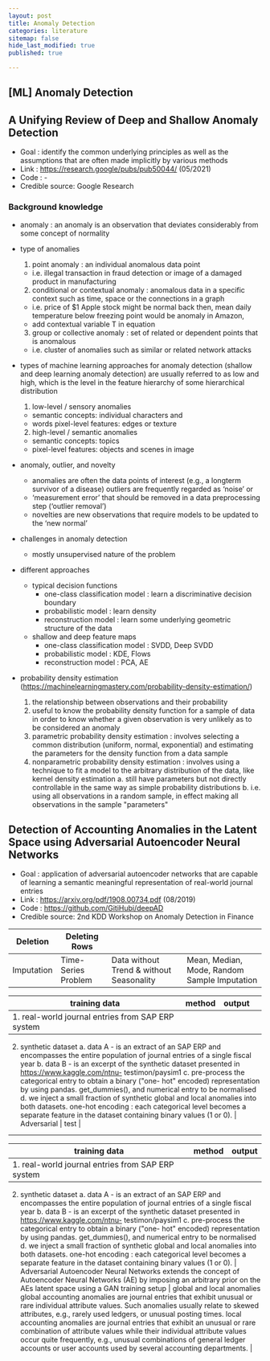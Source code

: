 ```yaml
---
layout: post
title: Anomaly Detection
categories: literature
sitemap: false
hide_last_modified: true
published: true

---
```

## [ML] Anomaly Detection

## A Unifying Review of Deep and Shallow Anomaly Detection
* Goal : identify the common underlying principles as well as the assumptions that are often made implicitly by various methods 
* Link : https://research.google/pubs/pub50044/ (05/2021)
* Code : -
* Credible source: Google Research

### Background knowledge
* anomaly : an anomaly is an observation that deviates considerably from some concept of normality 
* type of anomalies 
    1.	point anomaly : an individual anomalous data point
    - i.e. illegal transaction in fraud detection or image of a damaged product in manufacturing
    2.	conditional or contextual anomaly : anomalous data in a specific context such as time, space or the connections in a graph
    - i.e. price of $1 Apple stock might be normal back then, mean daily temperature below freezing point would be anomaly in Amazon,
    - add contextual variable T in equation
    3.	group or collective anomaly : set of related or dependent points that is anomalous
    - i.e. cluster of anomalies such as similar or related network attacks

* types of machine learning approaches for anomaly detection (shallow and deep learning anomaly detection) are usually referred to as low and high, which is the level in the feature hierarchy of some hierarchical distribution 
    1.  low-level / sensory anomalies 
    - semantic concepts: individual characters and 
    - words pixel-level features: edges or texture
    2.  high-level / semantic anomalies 
    - semantic concepts: topics 
    - pixel-level features: objects and scenes in image

* anomaly, outlier, and novelty
    - anomalies are often the data points of interest (e.g., a longterm survivor of a disease) outliers are frequently regarded as ‘noise’ or
    - ‘measurement error’ that should be removed in a data preprocessing step (‘outlier removal’) 
    - novelties are new observations that require models to be updated to the ‘new normal’
* challenges in anomaly detection
    - mostly unsupervised nature of the problem
* different approaches    
    - typical decision functions 
        * one-class classification model : learn a discriminative decision boundary 
        * probabilistic model : learn density
        * reconstruction model : learn some underlying geometric structure of the data 
    - shallow and deep feature maps 
        * one-class classification model : SVDD, Deep SVDD 
        * probabilistic model : KDE, Flows 
        * reconstruction model : PCA, AE

*  probability density estimation (https://machinelearningmastery.com/probability-density-estimation/)
    1.	the relationship between observations and their probability
    2.	useful to know the probability density function for a sample of data in order to know whether a given observation is very unlikely as to be considered an anomaly
    3.	parametric probability density estimation : involves selecting a common distribution (uniform, normal, exponential) and estimating the parameters for the density function from a data sample
    4.	nonparametric probability density estimation : involves using a technique to fit a model to the arbitrary distribution of the data, like kernel density estimation
        a.	still have parameters but not directly controllable in the same way as simple probability distributions
        b.	i.e. using all observations in a random sample, in effect making all observations in the sample "parameters"

## Detection of Accounting Anomalies in the Latent Space using Adversarial Autoencoder Neural Networks
* Goal : application of adversarial autoencoder networks that are capable of learning a semantic meaningful representation of real-world journal entries
* Link : https://arxiv.org/pdf/1908.00734.pdf (08/2019)
* Code : https://github.com/GitiHubi/deepAD
* Credible source: 2nd KDD Workshop on Anomaly Detection in Finance


| Deletion | Deleting Rows |  |  |
| --- | --- | --- | --- |
| Imputation | Time-Series Problem | Data without Trend & without Seasonality | Mean, Median, Mode, Random Sample Imputation |


| training data | method | output |  |
| --- | --- | --- | --- |
| 1. real-world journal entries from SAP ERP system 
2. synthetic dataset 
a. data A - is an extract of an SAP ERP and encompasses the entire population of journal entries of a single fiscal year 
b. data B - is an excerpt of the synthetic dataset presented in https://www.kaggle.com/ntnu- testimon/paysim1 
c. pre-process the categorical entry to obtain a binary ("one- hot" encoded) representation by using pandas. get_dummies(), and numerical entry to be normalised 
d. we inject a small fraction of synthetic global and local anomalies into both datasets. one-hot encoding : each categorical level becomes a separate feature in the dataset containing binary values (1 or 0). | Adversarial | test |

----

| training data | method | output |
| --- | --- | --- |
| 1. real-world journal entries from SAP ERP system
2. synthetic dataset
a. data A - is an extract of
an SAP ERP and encompasses the entire population of journal entries of a single fiscal year
b. data B - is an excerpt of the synthetic dataset presented in https://www.kaggle.com/ntnu- testimon/paysim1
c. pre-process the categorical entry to obtain a binary ("one- hot" encoded) representation by using pandas. get_dummies(), and numerical entry to be normalised
d. we inject a small fraction of synthetic global and local anomalies into both datasets.
one-hot encoding : each categorical level becomes a separate feature in the dataset containing binary values (1 or 0). | Adversarial Autoencoder Neural Networks
extends the concept of Autoencoder Neural Networks (AE) by imposing an arbitrary prior on the AEs latent space using a GAN training setup | global and local anomalies
global accounting anomalies are journal entries that exhibit unusual or rare individual attribute values. Such anomalies usually relate to skewed attributes, e.g., rarely used ledgers, or unusual posting times.
local accounting anomalies are journal entries that exhibit an unusual or rare combination of attribute values while their individual attribute values occur quite frequently, e.g., unusual combinations of general ledger accounts or user accounts used by several accounting departments. | 

